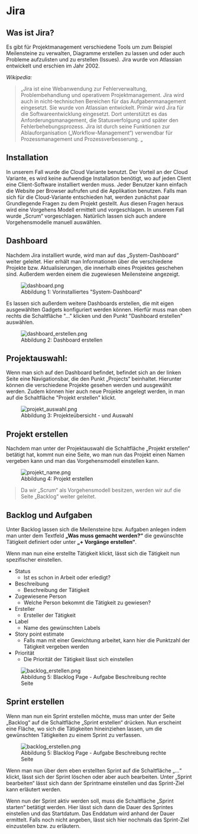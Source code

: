 # Jira
## Was ist Jira?
Es gibt für Projektmanagement verschiedene Tools um zum Beispiel Meilensteine zu verwalten, Diagramme erstellen zu lassen und oder auch Probleme aufzulisten und zu erstellen (Issues). Jira wurde von Atlassian entwickelt und erschien im Jahr 2002.

*Wikipedia:*
> „Jira ist eine Webanwendung zur Fehlerverwaltung, Problembehandlung und operativem Projektmanagement. Jira wird auch in nicht-technischen Bereichen für das Aufgabenmanagement eingesetzt. Sie wurde von Atlassian entwickelt. Primär wird Jira für die Softwareentwicklung eingesetzt. Dort unterstützt es das Anforderungsmanagement, die Statusverfolgung und später den Fehlerbehebungsprozess. Jira ist durch seine Funktionen zur Ablauforganisation („Workflow-Management“) verwendbar für Prozessmanagement und Prozessverbesserung. „

## Installation
In unserem Fall wurde die Cloud Variante benutzt. Der Vorteil an der Cloud Variante, es wird keine aufwendige Installation benötigt, wo auf jeden Client eine Client-Software installiert werden muss. Jeder Benutzer kann einfach die Website per Browser aufrufen und die Applikation benutzen. Falls man sich für die Cloud-Variante entschieden hat, werden zunächst paar Grundlegende Fragen zu dem Projekt gestellt. Aus diesen Fragen heraus wird eine Vorgehens Modell ermittelt und vorgeschlagen. In unserem Fall wurde „Scrum“ vorgeschlagen. Natürlich lassen sich auch andere Vorgehensmodelle manuell auswählen. 

## Dashboard
Nachdem Jira installiert wurde, wird man auf das „System-Dashboard“ weiter geleitet. Hier erhält man Informationen über die verschiedene Projekte bzw. Aktualisierungen, die innerhalb eines Projektes geschehen sind. Außerdem werden einem die zugewiesen Meilensteine angezeigt. 
<figure role="group">
    <img src="https://raw.githubusercontent.com/ProjektManagementGruppe3/Ausarbeitung/master/include/justin/dashboard.PNG" alt="dashboard.png" />
    <figcaption>
        Abbildung 1: Vorinstalliertes "System-Dashboard"
    </figcaption>
</figure>

Es lassen sich außerdem weitere Dashboards erstellen, die mit eigen ausgewählten Gadgets konfiguriert werden können. Hierfür muss man oben rechts die Schaltfläche "..." klicken und den Punkt "Dashboard erstellen" auswählen.
<figure role="group">
    <img src="https://raw.githubusercontent.com/ProjektManagementGruppe3/Ausarbeitung/master/include/justin/dashboard_erstellen.PNG" alt="dashboard_erstellen.png" />
    <figcaption>
        Abbildung 2: Dashboard erstellen
    </figcaption>
</figure>

## Projektauswahl:
Wenn man sich auf den Dashboard befindet, befindet sich an der linken Seite eine Navigationsbar, die den Punkt „Projects“ beinhaltet. Hierunter können die verschiedene Projekte gesehen werden und ausgewählt werden. Zudem können hier auch neue Projekte angelegt werden, in man auf die Schaltfläche "Projekt erstellen" klickt.
<figure role="group">
    <img src="https://raw.githubusercontent.com/ProjektManagementGruppe3/Ausarbeitung/master/include/justin/projekt_auswahö.PNG" alt="projekt_auswahl.png" />
    <figcaption>
        Abbildung 3: Projekteübersicht - und Auswahl
    </figcaption>
</figure>

## Projekt erstellen
Nachdem man unter der Projektauswahl die Schaltfläche „Projekt erstellen“  betätigt hat, kommt nun eine Seite, wo man nun das Projekt einen Namen vergeben kann und man das Vorgehensmodell einstellen kann. 
<figure role="group">
    <img src="https://raw.githubusercontent.com/ProjektManagementGruppe3/Ausarbeitung/master/include/justin/projekt_name.PNG" alt="projekt_name.png" />
    <figcaption>
        Abbildung 4: Projekt erstellen
    </figcaption>
</figure>

> Da wir „Scrum“ als Vorgehensmodell besitzen, werden wir auf die Seite „Backlog“ weiter geleitet.

## Backlog und Aufgaben
Unter Backlog lassen sich die Meilensteine bzw. Aufgaben anlegen indem man unter dem Textfeld **„Was muss gemacht werden?“** die gewünschte Tätigkeit definiert oder unter **„+ Vorgänge erstellen“**. 

Wenn man nun eine erstellte Tätigkeit klickt, lässt sich die Tätigkeit nun spezifischer einstellen.

- Status
  - Ist es schon in Arbeit oder erledigt?
- Beschreibung
  - Beschreibung der Tätigkeit
- Zugewiesene Person
  - Welche Person bekommt die Tätigkeit zu gewiesen?
- Ersteller
  - Ersteller der Tätigkeit
- Label
  - Name des gewünschten Labels
- Story point estimate
  - Falls man mit einer Gewichtung arbeitet, kann hier die Punktzahl der Tätigkeit vergeben werden
- Priorität
  - Die Priorität der Tätigkeit lässt sich einstellen
<figure role="group">
    <img src="https://raw.githubusercontent.com/ProjektManagementGruppe3/Ausarbeitung/master/include/justin/backlog_erstellen.PNG" alt="backlog_erstellen.png" />
    <figcaption>
        Abbildung 5: Blacklog Page - Aufgabe Beschreibung rechte Seite
    </figcaption>
</figure>

## Sprint erstellen
Wenn  man nun ein Sprint erstellen möchte, muss man unter der Seite „Backlog“ auf die Schaltfläche „Sprint erstellen“ drücken. Nun erscheint eine Fläche, wo sich die Tätigkeiten hineinziehen lassen, um die gewünschten Tätigkeiten zu einem Sprint zu verfassen. 
<figure role="group">
    <img src="https://raw.githubusercontent.com/ProjektManagementGruppe3/Ausarbeitung/master/include/justin/sprint_namen.PNG" alt="backlog_erstellen.png" />
    <figcaption>
        Abbildung 5: Blacklog Page - Aufgabe Beschreibung rechte Seite
    </figcaption>
</figure>
Wenn man nun über dem eben erstellten Sprint auf die Schaltfläche „...“ klickt, lässt sich der Sprint löschen oder aber auch bearbeiten. Unter „Sprint bearbeiten“ lässt sich dann der Sprintname einstellen und das  Sprint-Ziel kann erläutert werden.

Wenn nun der Sprint aktiv werden soll, muss die Schaltfläche „Sprint starten“ betätigt werden.
Hier lässt sich dann die Dauer des Sprintes einstellen und das Startdatum. Das Enddatum wird anhand der Dauer ermittelt. Falls noch nicht angeben, lässt sich hier nochmals das Sprint-Ziel einzustellen bzw. zu erläutern.